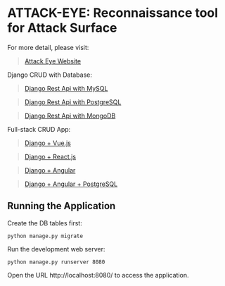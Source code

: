 # ATTACK-EYE: Reconnaissance tool for Attack Surface 

For more detail, please visit:
> [Attack Eye Website](http://attack-eye.neduet.edu.pk:6700/)

Django CRUD with Database:
> [Django Rest Api with MySQL](https://bezkoder.com/django-crud-mysql-rest-framework/)

> [Django Rest Api with PostgreSQL](https://bezkoder.com/django-postgresql-crud-rest-framework/)

> [Django Rest Api with MongoDB](https://bezkoder.com/django-mongodb-crud-rest-framework/)

Full-stack CRUD App:
> [Django + Vue.js](https://bezkoder.com/django-vue-js-rest-framework/)

> [Django + React.js](https://bezkoder.com/django-react-axios-rest-framework/)

> [Django + Angular](https://bezkoder.com/django-angular-10-crud-rest-framework/)

> [Django + Angular + PostgreSQL](https://bezkoder.com/django-angular-postgresql/)

## Running the Application

Create the DB tables first:
```
python manage.py migrate
```
Run the development web server:
```
python manage.py runserver 8080
```
Open the URL http://localhost:8080/ to access the application.
